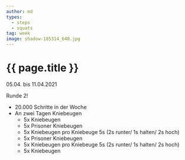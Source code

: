 ```yaml
---
author: md
types:
  - steps
  - squats
tag: week
image: shadow-185314_640.jpg
---
```

# {{ page.title }}
05.04. bis 11.04.2021

Runde 2!

- 20.000 Schritte in der Woche
- An zwei Tagen Kniebeugen
  - 5x Kniebeugen
  - 5x Prisoner Kniebeugen
  - 5x Kniebeugen pro Kniebeuge 5s (2s runter/ 1s halten/ 2s hoch)
  - 5x Prisoner Kniebeugen
  - 5x Kniebeugen pro Kniebeuge 5s (2s runter/ 1s halten/ 2s hoch)
  - 5x Kniebeugen